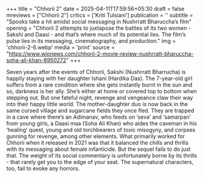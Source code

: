 +++
title = "Chhorii 2"
date = 2025-04-11T17:59:56+05:30
draft = false
mreviews = ["Chhorii 2"]
critics = ['Kriti Tulsiani']
publication = ''
subtitle = "Spooks take a hit amidst social messaging in Nushrratt Bharuccha’s film"
opening = "Chhorii 2 attempts to juxtapose the battles of its two women - Sakshi and Daasi - and that’s where much of its potential lies. The film’s pulse lies in its messaging, cinematography, and production."
img = 'chhorii-2-6.webp'
media = 'print'
source = "https://www.wionews.com/chhorii-2-movie-review-nushrratt-bharuccha-soha-ali-khan-8950272"
+++

Seven years after the events of Chhorii, Sakshi (Nushrratt Bharrucha) is happily staying with her daughter Ishani (Hardika Das). The 7-year-old girl suffers from a rare condition where she gets instantly burnt in the sun and so, darkness is her ally. She’s either at home or covered top to bottom when stepping out. But one fateful night, revenge and vengeance claw their way into their happy little world. The mother-daughter duo is now back in the same cursed village and sugarcane fields they once fled. They are trapped in a cave where there’s an Adimanav, who feeds on ‘seva’ and ‘samarpan’ from young girls, a Daasi maa (Soha Ali Khan) who aides the caveman in his ‘healing’ quest, young and old torchbearers of toxic misogyny, and corpses gunning for revenge, among other elements. What primarily worked for Chhorii when it released in 2021 was that it balanced the chills and thrills with its messaging about female infanticide. But the sequel fails to do just that. The weight of its social commentary is unfortunately borne by its thrills - that rarely get you to the edge of your seat. The supernatural characters, too, fail to evoke any horrors.

